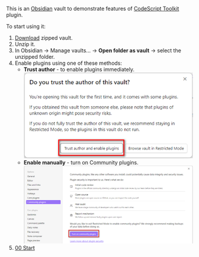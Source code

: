 This is an [Obsidian](https://obsidian.md/) vault to demonstrate features of [CodeScript Toolkit](https://github.com/mnaoumov/obsidian-codescript-toolkit/) plugin.

To start using it:

1. [Download](https://github.com/mnaoumov/obsidian-codescript-toolkit-demo-vault/archive/refs/heads/master.zip) zipped vault.
2. Unzip it.
3. In Obsidian → Manage vaults... → **Open folder as vault** → select the unzipped folder.
4. Enable plugins using one of these methods:
    - **Trust author** - to enable plugins immediately.
        ![](./content/_images/trust-author.png)
    - **Enable manually** - turn on Community plugins.
        ![](./content/_images/turn-on.png)
5. [00 Start](<./content/00 Start.md>)
